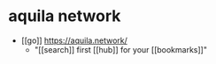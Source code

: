 # aquila network

- [[go]] https://aquila.network/
  - "[[search]] first [[hub]] for your [[bookmarks]]"

